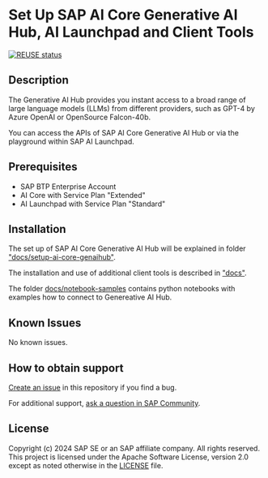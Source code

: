
# Set Up SAP AI Core Generative AI Hub, AI Launchpad and Client Tools

<!--- Register repository https://api.reuse.software/register, then add REUSE badge: -->
[![REUSE status](https://api.reuse.software/badge/github.com/SAP-samples/btp-gen-ai-hub-sdk-samples)](https://api.reuse.software/info/github.com/SAP-samples/btp-gen-ai-hub-sdk-samples)

## Description

The Generative AI Hub provides you instant access to a broad range of large language models (LLMs) from different providers, such as GPT-4 by Azure OpenAI or OpenSource Falcon-40b. 

You can access the APIs of SAP AI Core Generative AI Hub or via the playground within SAP AI Launchpad.

## Prerequisites

- SAP BTP Enterprise Account
- AI Core with Service Plan "Extended"
- AI Launchpad with Service Plan "Standard"


## Installation

The set up of SAP AI Core Generative AI Hub will be explained in folder ["docs/setup-ai-core-genaihub"](docs/setup-ai-core-genaihub).

The installation and use of additional client tools is described in ["docs"](docs).

The folder [docs/notebook-samples](docs/notebook-samples) contains python notebooks with examples how to connect to Genereative AI Hub.

## Known Issues
No known issues.

## How to obtain support
[Create an issue](https://github.com/SAP-samples/btp-gen-ai-hub-sdk-samples/issues) in this repository if you find a bug.
 
For additional support, [ask a question in SAP Community](https://answers.sap.com/questions/ask.html).


## License
Copyright (c) 2024 SAP SE or an SAP affiliate company. All rights reserved. This project is licensed under the Apache Software License, version 2.0 except as noted otherwise in the [LICENSE](LICENSE) file.
